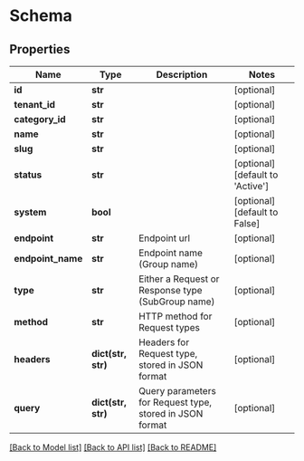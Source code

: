 # Schema

## Properties
Name | Type | Description | Notes
------------ | ------------- | ------------- | -------------
**id** | **str** |  | [optional] 
**tenant_id** | **str** |  | [optional] 
**category_id** | **str** |  | [optional] 
**name** | **str** |  | [optional] 
**slug** | **str** |  | [optional] 
**status** | **str** |  | [optional] [default to 'Active']
**system** | **bool** |  | [optional] [default to False]
**endpoint** | **str** | Endpoint url | [optional] 
**endpoint_name** | **str** | Endpoint name (Group name) | [optional] 
**type** | **str** | Either a Request or Response type (SubGroup name) | [optional] 
**method** | **str** | HTTP method for Request types | [optional] 
**headers** | **dict(str, str)** | Headers for Request type, stored in JSON format | [optional] 
**query** | **dict(str, str)** | Query parameters for Request type, stored in JSON format | [optional] 

[[Back to Model list]](../README.md#documentation-for-models) [[Back to API list]](../README.md#documentation-for-api-endpoints) [[Back to README]](../README.md)

